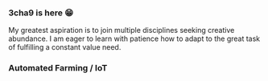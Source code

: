 ### 3cha9 is here 😁
My greatest aspiration is to join multiple disciplines seeking creative abundance.
I am eager to learn with patience how to adapt to the great task of fulfilling a constant value need.
### Automated Farming / IoT
